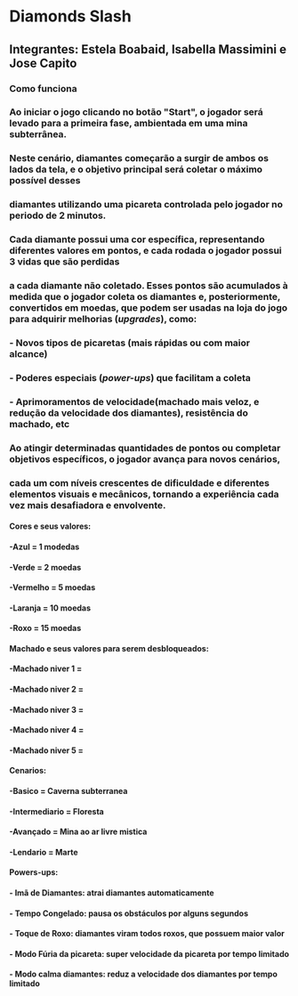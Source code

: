 <!-- Phygame_Estela_Jose_Isabella -->

# Diamonds Slash

## **Integrantes:** Estela Boabaid, Isabella Massimini e Jose Capito

### Como funciona

### Ao iniciar o jogo clicando no botão **"Start"**, o jogador será levado para a primeira fase, ambientada em uma **mina subterrânea**.  
### Neste cenário, **diamantes** começarão a surgir de ambos os lados da tela, e o objetivo principal será **coletar o máximo possível** desses 
### diamantes utilizando uma **picareta** controlada pelo jogador no periodo de 2 minutos.

### Cada diamante possui uma **cor específica**, representando diferentes valores em pontos, e cada rodada o jogador possui 3 vidas que são perdidas 
### a cada diamante não coletado. Esses pontos são acumulados à medida que o jogador coleta os diamantes e, posteriormente, convertidos em  moedas, que podem ser usadas na loja do jogo para adquirir melhorias (*upgrades*), como:

### - Novos tipos de picaretas (mais rápidas ou com maior alcance)
### - Poderes especiais (*power-ups*) que facilitam a coleta
### - Aprimoramentos de velocidade(machado mais veloz, e redução da velocidade dos diamantes), resistência do machado, etc

### Ao atingir determinadas quantidades de pontos ou completar objetivos específicos, o jogador **avança para novos cenários**,  
### cada um com níveis crescentes de dificuldade e diferentes elementos visuais e mecânicos, tornando a experiência cada vez mais **desafiadora e envolvente**.

#### Cores e seus valores:
#### -**Azul** = 1 modedas
#### -**Verde** = 2 moedas
#### -**Vermelho** = 5 moedas
#### -**Laranja** = 10 moedas
#### -**Roxo** = 15 moedas

#### Machado e seus valores para serem desbloqueados:
#### -**Machado niver 1** = 
#### -**Machado niver 2** = 
#### -**Machado niver 3** = 
#### -**Machado niver 4** = 
#### -**Machado niver 5** = 

#### Cenarios:
#### -**Basico** = Caverna subterranea
#### -**Intermediario** = Floresta
#### -**Avançado** = Mina ao ar livre mistica
#### -**Lendario** = Marte

#### Powers-ups:
#### - **Imã de Diamantes**: atrai diamantes automaticamente
#### - **Tempo Congelado**: pausa os obstáculos por alguns segundos
#### - **Toque de Roxo**: diamantes viram todos roxos, que possuem maior valor
#### - **Modo Fúria da picareta**: super velocidade da picareta por tempo limitado
#### - **Modo calma diamantes**: reduz a velocidade dos diamantes por tempo limitado